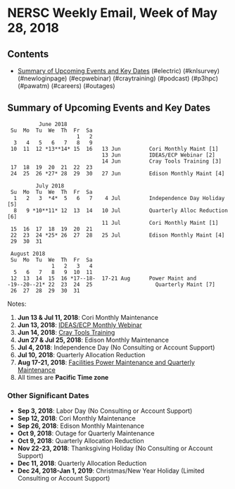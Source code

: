 # NERSC Weekly Email, Week of May 28, 2018 #

## Contents ## 

- [Summary of Upcoming Events and Key Dates](#dates)
(#electric)
(#knlsurvey)
(#newloginpage)
(#ecpwebinar)
(#craytraining)
(#podcast)
(#p3hpc)
(#pawatm)
(#careers)
(#outages)

## Summary of Upcoming Events and Key Dates <a name="dates"/> ##

              June 2018
     Su  Mo  Tu  We  Th  Fr  Sa
                          1   2
      3   4   5   6   7   8   9
     10  11  12 *13**14* 15  16   13 Jun         Cori Monthly Maint [1]
                                  13 Jun         IDEAS/ECP Webinar [2]
                                  14 Jun         Cray Tools Training [3]
     17  18  19  20  21  22  23
     24  25  26 *27* 28  29  30   27 Jun         Edison Monthly Maint [4]

             July 2018     
     Su  Mo  Tu  We  Th  Fr  Sa
      1   2   3  *4*  5   6   7    4 Jul         Independence Day Holiday [5]
      8   9 *10**11* 12  13  14   10 Jul         Quarterly Alloc Reduction [6]
                                  11 Jul         Cori Monthly Maint [1]
     15  16  17  18  19  20  21 
     22  23  24 *25* 26  27  28   25 Jul         Edison Monthly Maint [4]
     29  30  31 

     August 2018    
     Su  Mo  Tu  We  Th  Fr  Sa
                  1   2   3   4 
      5   6   7   8   9  10  11 
     12  13  14  15  16 *17--18-  17-21 Aug      Power Maint and
    -19--20--21* 22  23  24  25                    Quarterly Maint [7]
     26  27  28  29  30  31  

Notes:

1. **Jun 13 & Jul 11, 2018**: Cori Monthly Maintenance
2. **Jun 13, 2018**: [IDEAS/ECP Monthly Webinar](#ecpwebinar)
3. **Jun 14, 2018**: [Cray Tools Training](#craytraining)
4. **Jun 27 & Jul 25, 2018**: Edison Monthly Maintenance
5. **Jul  4, 2018**: Independence Day (No Consulting or Account Support)
6. **Jul 10, 2018**: Quarterly Allocation Reduction
7. **Aug 17-21, 2018**: [Facilities Power Maintenance and Quarterly Maintenance](#electric)
8. All times are **Pacific Time zone**


### Other Significant Dates ###
- **Sep  3, 2018**: Labor Day (No Consulting or Account Support)
- **Sep 12, 2018**: Cori Monthly Maintenance
- **Sep 26, 2018**: Edison Monthly Maintenance
- **Oct  9, 2018**: Outage for Quarterly Maintenance
- **Oct  9, 2018**: Quarterly Allocation Reduction
- **Nov 22-23, 2018**: Thanksgiving Holiday (No Consulting or Account Support)
- **Dec 11, 2018**: Quarterly Allocation Reduction
- **Dec 24, 2018-Jan 1, 2019**: Christmas/New Year Holiday (Limited Consulting or Account Support)


